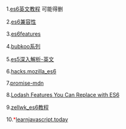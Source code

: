 
1.[es6英文教程](https://www.tutorialspoint.com/es6/es6_syntax.htm) 可能得删

2.[es6兼容性](https://kangax.github.io/compat-table/es6/)

3.[es6features](https://github.com/lukehoban/es6features)

4.[bubkoo系列](http://bubkoo.com/2015/11/18/es6-in-depth-generators-continued/)

5.[es5深入解析-英文](http://dmitrysoshnikov.com/)

6.[hacks.mozilla_es6](https://hacks.mozilla.org/2015/05/es6-in-depth-generators/)

7.[promise-mdn](https://developer.mozilla.org/en-US/docs/Web/JavaScript/Reference/Global_Objects/Promise)

8.[Lodash Features You Can Replace with ES6](https://www.sitepoint.com/lodash-features-replace-es6/)

9.[zellwk_es6教程](https://zellwk.com/blog/es6/)

10.<font color=red>*</font>[learnjavascript.today](https://learnjavascript.today/)
